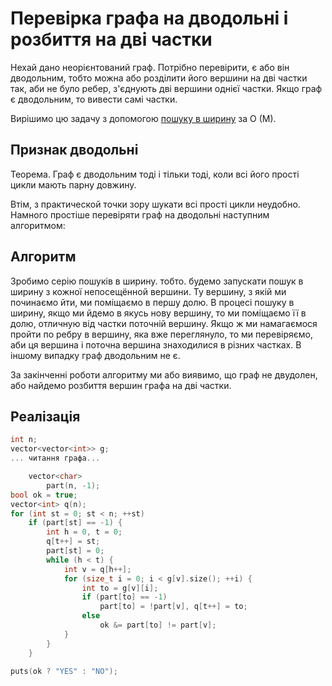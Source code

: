 # Перевірка графа на дводольні і розбиття на дві частки

Нехай дано неорієнтований граф. Потрібно перевірити, є або він дводольним, тобто можна або розділити його вершини на дві частки так, аби не було ребер, з'єднують дві вершини однієї частки. Якщо граф є дводольним, то вивести самі частки.

Вирішимо цю задачу з допомогою [пошуку в ширину](bfs) за O (M).

## Признак дводольні

Теорема. Граф є дводольним тоді і тільки тоді, коли всі його прості цикли мають парну довжину.

Втім, з практической точки зору шукати всі прості цикли неудобно. Намного простіше перевіряти граф на дводольні наступним алгоритмом:

## Алгоритм

Зробимо серію пошуків в ширину. тобто. будемо запускати пошук в ширину з кожної непосещённой вершини. Ту вершину, з якій ми починаємо йти, ми поміщаємо в першу долю. В процесі пошуку в ширину, якщо ми йдемо в якусь нову вершину, то ми поміщаємо її в долю, отличную від частки поточній вершину. Якщо ж ми намагаємося пройти по ребру в вершину, яка вже переглянуло, то ми перевіряємо, аби ця вершина і поточна вершина знаходилися в різних частках. В іншому випадку граф дводольним не є.

За закінченні роботи алгоритму ми або виявимо, що граф не двудолен, або найдемо розбиття вершин графа на дві частки.

## Реалізація

<!--- TODO: specify code snippet id -->
``` cpp
int n;
vector<vector<int>> g;
... читання графа...

    vector<char>
        part(n, -1);
bool ok = true;
vector<int> q(n);
for (int st = 0; st < n; ++st)
    if (part[st] == -1) {
        int h = 0, t = 0;
        q[t++] = st;
        part[st] = 0;
        while (h < t) {
            int v = q[h++];
            for (size_t i = 0; i < g[v].size(); ++i) {
                int to = g[v][i];
                if (part[to] == -1)
                    part[to] = !part[v], q[t++] = to;
                else
                    ok &= part[to] != part[v];
            }
        }
    }

puts(ok ? "YES" : "NO");
```
